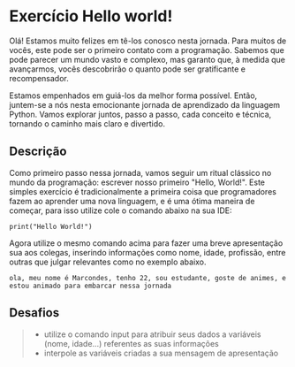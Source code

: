 # Exercício Hello world! 

Olá! Estamos muito felizes em tê-los conosco nesta jornada. Para muitos de vocês, este pode ser o primeiro contato com a programação. Sabemos que pode parecer um mundo vasto e complexo, mas garanto que, à medida que avançarmos, vocês descobrirão o quanto pode ser gratificante e recompensador.

Estamos empenhados em guiá-los da melhor forma possível. Então, juntem-se a nós nesta emocionante jornada de aprendizado da linguagem Python. Vamos explorar juntos, passo a passo, cada conceito e técnica, tornando o caminho mais claro e divertido.

## Descrição

Como primeiro passo nessa jornada, vamos seguir um ritual clássico no mundo da programação: escrever nosso primeiro "Hello, World!". Este simples exercício é tradicionalmente a primeira coisa que programadores fazem ao aprender uma nova linguagem, e é uma ótima maneira de começar, para isso utilize cole o comando abaixo na sua IDE:

```
print("Hello World!")
```

Agora utilize o mesmo comando acima para fazer uma breve apresentação sua aos colegas, inserindo informações como nome, idade, profissão, entre outras que julgar relevantes como no exemplo abaixo.

```
ola, meu nome é Marcondes, tenho 22, sou estudante, goste de animes, e estou animado para embarcar nessa jornada
```

## Desafios
>* utilize o comando input para atribuir seus dados a variáveis (nome, idade...) referentes as suas informações
>* interpole as variáveis criadas a sua mensagem de apresentação